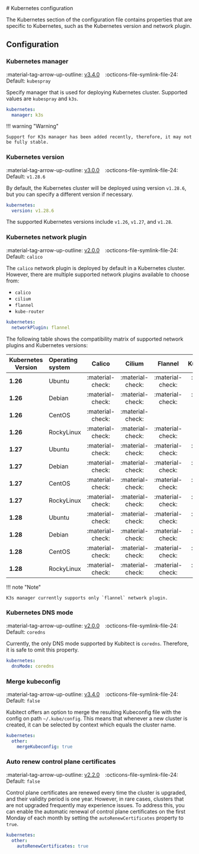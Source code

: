 [tag 2.0.0]: https://github.com/MusicDin/kubitect/releases/tag/v2.0.0
[tag 2.2.0]: https://github.com/MusicDin/kubitect/releases/tag/v2.2.0
[tag 3.0.0]: https://github.com/MusicDin/kubitect/releases/tag/v3.0.0
[tag 3.4.0]: https://github.com/MusicDin/kubitect/releases/tag/v3.4.0

<div markdown="1" class="text-center">
# Kubernetes configuration
</div>

<div markdown="1" class="text-justify">

The Kubernetes section of the configuration file contains properties that are specific to Kubernetes, such as the Kubernetes version and network plugin.

## Configuration

### Kubernetes manager

:material-tag-arrow-up-outline: [v3.4.0][tag 3.4.0]
&ensp;
:octicons-file-symlink-file-24: Default: `kubespray`

Specify manager that is used for deploying Kubernetes cluster. Supported values are `kubespray` and `k3s`.

```yaml
kubernetes:
  manager: k3s
```

!!! warning "Warning"

    Support for K3s manager has been added recently, therefore, it may not be fully stable.

### Kubernetes version

:material-tag-arrow-up-outline: [v3.0.0][tag 3.0.0]
&ensp;
:octicons-file-symlink-file-24: Default: `v1.28.6`

By default, the Kubernetes cluster will be deployed using version `v1.28.6`, but you can specify a different version if necessary.


```yaml
kubernetes:
  version: v1.28.6
```

The supported Kubernetes versions include `v1.26`, `v1.27`, and `v1.28`.

### Kubernetes network plugin

:material-tag-arrow-up-outline: [v2.0.0][tag 2.0.0]
&ensp;
:octicons-file-symlink-file-24: Default: `calico`

The `calico` network plugin is deployed by default in a Kubernetes cluster.
However, there are multiple supported network plugins available to choose from:

- `calico`
- `cilium`
- `flannel`
- `kube-router`

```yaml
kubernetes:
  networkPlugin: flannel
```

The following table shows the compatibility matrix of supported network plugins and Kubernetes versions:

| Kubernetes Version | Operating system |      Calico      |      Cilium      |      Flannel     |    KubeRouter    |
|--------------------|:-----------------|:----------------:|:----------------:|:----------------:|:----------------:|
| **1.26**           | Ubuntu           | :material-check: | :material-check: | :material-check: | :material-check: |
| **1.26**           | Debian           | :material-check: | :material-check: | :material-check: | :material-check: |
| **1.26**           | CentOS           | :material-check: | :material-check: |                  |                  |
| **1.26**           | RockyLinux       | :material-check: | :material-check: | :material-check: |                  |
| **1.27**           | Ubuntu           | :material-check: | :material-check: | :material-check: | :material-check: |
| **1.27**           | Debian           | :material-check: | :material-check: | :material-check: | :material-check: |
| **1.27**           | CentOS           | :material-check: | :material-check: | :material-check: | :material-check: |
| **1.27**           | RockyLinux       | :material-check: | :material-check: | :material-check: | :material-check: |
| **1.28**           | Ubuntu           | :material-check: | :material-check: | :material-check: | :material-check: |
| **1.28**           | Debian           | :material-check: | :material-check: | :material-check: | :material-check: |
| **1.28**           | CentOS           | :material-check: | :material-check: | :material-check: | :material-check: |
| **1.28**           | RockyLinux       | :material-check: | :material-check: | :material-check: | :material-check: |


!!! note "Note"

    K3s manager currently supports only `flannel` network plugin.

### Kubernetes DNS mode

:material-tag-arrow-up-outline: [v2.0.0][tag 2.0.0]
&ensp;
:octicons-file-symlink-file-24: Default: `coredns`

Currently, the only DNS mode supported by Kubitect is `coredns`.
Therefore, it is safe to omit this property.

```yaml
kubernetes:
  dnsMode: coredns
```

### Merge kubeconfig

:material-tag-arrow-up-outline: [v3.4.0][tag 3.4.0]
&ensp;
:octicons-file-symlink-file-24: Default: `false`

Kubitect offers an option to merge the resulting Kubeconfig file with the config on path `~/.kube/config`.
This means that whenever a new cluster is created, it can be selected by context which equals the cluster name.

```yaml
kubernetes:
  other:
    mergeKubeconfig: true
```

### Auto renew control plane certificates

:material-tag-arrow-up-outline: [v2.2.0][tag 2.2.0]
&ensp;
:octicons-file-symlink-file-24: Default: `false`

Control plane certificates are renewed every time the cluster is upgraded, and their validity period is one year.
However, in rare cases, clusters that are not upgraded frequently may experience issues.
To address this, you can enable the automatic renewal of control plane certificates on the first Monday of each month by setting the `autoRenewCertificates` property to `true`.

```yaml
kubernetes:
  other:
    autoRenewCertificates: true
```

</div>
